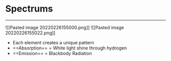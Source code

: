 # Spectrums
---
![[Pasted image 20220226155000.png]]
![[Pasted image 20220226155022.png]]
- Each element creates a unique pattern
- ==Absorption== = White light shine through hydrogen
- ==Emission== = Blackbody Radiation

